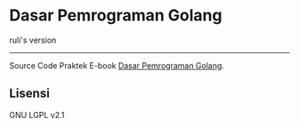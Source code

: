 # Dasar Pemrograman Golang
ruli's version

---

Source Code Praktek E-book [Dasar Pemrograman Golang](https://dasarpemrogramangolang.novalagung.com).

## Lisensi

GNU LGPL v2.1
